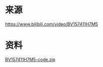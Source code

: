 # 来源

https://www.bilibili.com/video/BV157411H7M5

# 资料 

[BV157411H7M5-code.zip](data\BV157411H7M5-code.zip) 